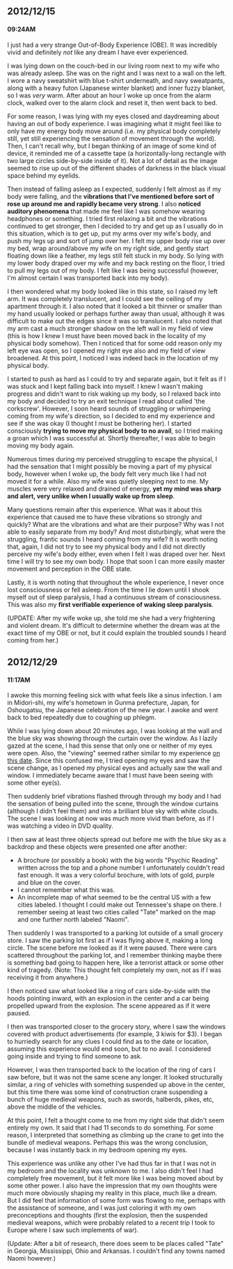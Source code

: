 ## 2012/12/15
#### 09:24AM

I just had a very strange Out-of-Body Experience (OBE). It was incredibly vivid and definitely _not_ like any dream I have ever experienced.

I was lying down on the couch-bed in our living room next to my wife who was already asleep. She was on the right and I was next to a wall on the left. I wore a navy sweatshirt with blue t-shirt underneath, and navy sweatpants, along with a heavy futon (Japanese winter blanket) and inner fuzzy blanket, so I was _very_ warm. After about an hour I woke up once from the alarm clock, walked over to the alarm clock and reset it, then went back to bed.

For some reason, I was lying with my eyes closed and daydreaming about having an out of body experience. I was imagining what it might feel like to only have my energy body move around (i.e. my physical body completely still, yet still experiencing the sensation of movement through the world). Then, I can't recall why, but I began thinking of an image of some kind of device, it reminded me of a cassette tape (a horizontally-long rectangle with two large circles side-by-side inside of it). Not a lot of detail as the image seemed to rise up out of the different shades of darkness in the black visual space behind my eyelids. 

Then instead of falling asleep as I expected, suddenly I felt almost as if my body were falling, and the **vibrations that I've mentioned before sort of rose up around me and rapidly became very strong**. I also **noticed auditory phenomena** that made me feel like I was somehow wearing headphones or something. I tried first relaxing a bit and the vibrations continued to get stronger, then I decided to try and get up as I usually do in this situation, which is to get up, put my arms over my wife's body, and push my legs up and sort of jump over her. I felt my upper body rise up over my bed, wrap around/above my wife on my right side, and gently start floating down like a feather, my legs still felt stuck in my body. So lying with my lower body draped over my wife and my back resting on the floor, I tried to pull my legs out of my body. I felt like I was being successful (however, I'm almost certain I was transported back into my body).

I then wondered what my body looked like in this state, so I raised my left arm. It was completely translucent, and I could see the ceiling of my apartment through it. I also noted that it looked a bit thinner or smaller than my hand usually looked or perhaps further away than usual, although it was difficult to make out the edges since it was so translucent. I also noted that my arm cast a much stronger shadow on the left wall in my field of view (this is how I knew I must have been moved back in the locality of my physical body somehow). Then I noticed that for some odd reason only my left eye was open, so I opened my right eye also and my field of view broadened. At this point, I noticed I was indeed back in the location of my physical body.

I started to push as hard as I could to try and separate again, but it felt as if I was stuck and I kept falling back into myself. I knew I wasn't making progress and didn't want to risk waking up my body, so I relaxed back into my body and decided to try an exit technique I read about called 'the corkscrew'. However, I soon heard sounds of struggling or whimpering coming from my wife's direction, so I decided to end my experience and see if she was okay (I thought I must be bothering her). I started consciously **trying to move my physical body to no avail**, so I tried making a groan which I was successful at. Shortly thereafter, I was able to begin moving my body again.

Numerous times during my perceived struggling to escape the physical, I had the sensation that I might possibly be moving a part of my physical body, however when I woke up, the body felt very much like I had not moved it for a while. Also my wife was quietly sleeping next to me. My muscles were very relaxed and drained of energy, **yet my mind was sharp and alert, very unlike when I usually wake up from sleep**.

Many questions remain after this experience. What was it about this experience that caused me to have these vibrations so strongly and quickly? What are the vibrations and what are their purpose? Why was I not able to easily separate from my body? And most disturbingly, what were the struggling, frantic sounds I heard coming from my wife? It is worth noting that, again, I did not try to see my physical body and I did not directly perceive my wife's body either, even when I felt I was draped over her. Next time I will try to see my own body. I hope that soon I can more easily master movement and perception in the OBE state.

Lastly, it is worth noting that throughout the whole experience, I never once lost consciousness or fell asleep. From the time I lie down until I shook myself out of sleep paralysis, I had a continuous stream of consciousness. This was also my **first verifiable experience of waking sleep paralysis**.

(UPDATE: After my wife woke up, she told me she had a very frightening and violent dream. It's difficult to determine whether the dream was at the exact time of my OBE or not, but it could explain the troubled sounds I heard coming from her.)

## 2012/12/29
#### 11:17AM

I awoke this morning feeling sick with what feels like a sinus infection. I am in Midori-shi, my wife's hometown in Gunma prefecture, Japan, for Oshougatsu, the Japanese celebration of the new year. I awoke and went back to bed repeatedly due to coughing up phlegm.

While I was lying down about 20 minutes ago, I was looking at the wall and the blue sky was showing through the curtain over the window. As I lazily gazed at the scene, I had this sense that only one or neither of my eyes were open. Also, the "viewing" seemed rather similar to my experience [on this date](https://github.com/rakudayo/consciousness/blob/master/logs/diary/201211.markdown#20121102). Since this confused me, I tried opening my eyes and saw the scene change, as I opened my physical eyes and actually saw the wall and window. I immediately became aware that I must have been seeing with some other eye(s).

Then suddenly brief vibrations flashed through through my body and I had the sensation of being pulled into the scene, through the window curtains (although I didn't feel them) and into a brilliant blue sky with white clouds. The scene I was looking at now was much more vivid than before, as if I was watching a video in DVD quality.

I then saw at least three objects spread out before me with the blue sky as a backdrop and these objects were presented one after another:

- A brochure (or possibly a book) with the big words "Psychic Reading" written across the top and a phone number I unfortunately couldn't read fast enough. It was a very colorful brochure, with lots of gold, purple and blue on the cover.
- I cannot remember what this was.
- An incomplete map of what seemed to be the central US with a few cities labeled. I thought I could make out Tennessee's shape on there. I remember seeing at least two cities called "Tate" marked on the map and one further north labeled "Naomi".

Then suddenly I was transported to a parking lot outside of a small grocery store. I saw the parking lot first as if I was flying above it, making a long circle. The scene before me looked as if it were paused. There were cars scattered throughout the parking lot, and I remember thinking maybe there is something bad going to happen here, like a terrorist attack or some other kind of tragedy. (Note: This thought felt completely my own, not as if I was receiving it from anywhere.)

I then noticed saw what looked like a ring of cars side-by-side with the hoods pointing inward, with an explosion in the center and a car being propelled upward from the explosion. The scene appeared as if it were paused.

I then was transported closer to the grocery story, where I saw the windows covered with product advertisements (for example, 3 kiwis for $3). I began to hurriedly search for any clues I could find as to the date or location, assuming this experience would end soon, but to no avail. I considered going inside and trying to find someone to ask. 

However, I was then transported back to the location of the ring of cars I saw before, but it was not the same scene any longer. It looked structurally similar, a ring of vehicles with something suspended up above in the center, but this time there was some kind of construction crane suspending a bunch of huge medieval weapons, such as swords, halberds, pikes, etc, above the middle of the vehicles.

At this point, I felt a thought come to me from my right side that didn't seem entirely my own. It said that I had 11 seconds to do something. For some reason, I interpreted that something as climbing up the crane to get into the bundle of medieval weapons. Perhaps this was the wrong conclusion, because I was instantly back in my bedroom opening my eyes.

This experience was unlike any other I've had thus far in that I was not in my bedroom and the locality was unknown to me. I also didn't feel I had completely free movement, but it felt more like I was being moved about by some other power. I also have the impression that my own thoughts were much more obviously shaping my reality in this place, much like a dream. But I did feel that information of some form was flowing to me, perhaps with the assistance of someone, and I was just coloring it with my own preconceptions and thoughts (first the explosion, then the suspended medieval weapons, which were probably related to a recent trip I took to Europe where I saw such implements of war).

(Update: After a bit of research, there does seem to be places called "Tate" in Georgia, Mississippi, Ohio and Arkansas. I couldn't find any towns named Naomi however.)